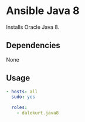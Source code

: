 # Ansible Java 8
Installs Oracle Java 8.

## Dependencies
None

## Usage

```yml
- hosts: all
  sudo: yes

  roles:
    - dalekurt.java8
```
